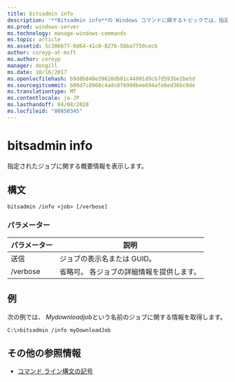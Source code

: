 ```yaml
---
title: bitsadmin info
description: '**Bitsadmin info**の Windows コマンドに関するトピックでは、指定したジョブに関する概要情報が表示されます。'
ms.prod: windows-server
ms.technology: manage-windows-commands
ms.topic: article
ms.assetid: 5c306677-0d64-41c0-8276-5bba7750cecb
author: coreyp-at-msft
ms.author: coreyp
manager: dongill
ms.date: 10/16/2017
ms.openlocfilehash: b9d8b840e39620db01c44001d9cb7d593be2be5d
ms.sourcegitcommit: b00d7c8968c4adc8f699dbee694afe6ed36bc9de
ms.translationtype: MT
ms.contentlocale: ja-JP
ms.lasthandoff: 04/08/2020
ms.locfileid: "80850345"
---
```

# <a name="bitsadmin-info"></a>bitsadmin info

指定されたジョブに関する概要情報を表示します。

## <a name="syntax"></a>構文

```
bitsadmin /info <job> [/verbose]
```

### <a name="parameters"></a>パラメーター

| パラメーター | 説明 |
| -------------- | -------------- |
| 送信 | ジョブの表示名または GUID。 |
| /verbose | 省略可。 各ジョブの詳細情報を提供します。 |

## <a name="examples"></a><a name=BKMK_examples></a>例

次の例では、 *Mydownloadjob*という名前のジョブに関する情報を取得します。

```
C:\>bitsadmin /info myDownloadJob
```

## <a name="additional-references"></a>その他の参照情報

- [コマンド ライン構文の記号](command-line-syntax-key.md)
